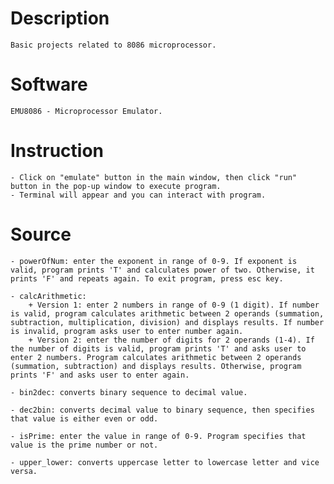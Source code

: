 # Description
    Basic projects related to 8086 microprocessor.

# Software
    EMU8086 - Microprocessor Emulator.

# Instruction
    - Click on "emulate" button in the main window, then click "run" button in the pop-up window to execute program.
    - Terminal will appear and you can interact with program.

# Source
    - powerOfNum: enter the exponent in range of 0-9. If exponent is valid, program prints 'T' and calculates power of two. Otherwise, it prints 'F' and repeats again. To exit program, press esc key.

    - calcArithmetic: 
        + Version 1: enter 2 numbers in range of 0-9 (1 digit). If number is valid, program calculates arithmetic between 2 operands (summation, subtraction, multiplication, division) and displays results. If number is invalid, program asks user to enter number again.
        + Version 2: enter the number of digits for 2 operands (1-4). If the number of digits is valid, program prints 'T' and asks user to enter 2 numbers. Program calculates arithmetic between 2 operands (summation, subtraction) and displays results. Otherwise, program prints 'F' and asks user to enter again.

    - bin2dec: converts binary sequence to decimal value.

    - dec2bin: converts decimal value to binary sequence, then specifies that value is either even or odd.

    - isPrime: enter the value in range of 0-9. Program specifies that value is the prime number or not.

    - upper_lower: converts uppercase letter to lowercase letter and vice versa.
